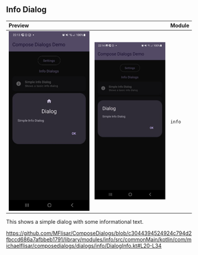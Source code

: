 ## Info Dialog

| Preview | | Module |
| :- | :- | :- |
| ![Preview](../screenshots/dark/demo_info1.jpg "Preview") | ![Preview](../screenshots/dark/demo_info2.jpg "Preview") | `info` |

This shows a simple dialog with some informational text.

https://github.com/MFlisar/ComposeDialogs/blob/c3044394524924c794d2fbccd686a7afbbeb1791/library/modules/info/src/commonMain/kotlin/com/michaelflisar/composedialogs/dialogs/info/DialogInfo.kt#L20-L34
